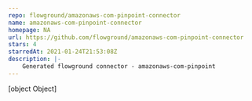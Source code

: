 ```yaml
---
repo: flowground/amazonaws-com-pinpoint-connector
name: amazonaws-com-pinpoint-connector
homepage: NA
url: https://github.com/flowground/amazonaws-com-pinpoint-connector
stars: 4
starredAt: 2021-01-24T21:53:08Z
description: |-
    Generated flowground connector - amazonaws-com-pinpoint
---
```


[object Object]
